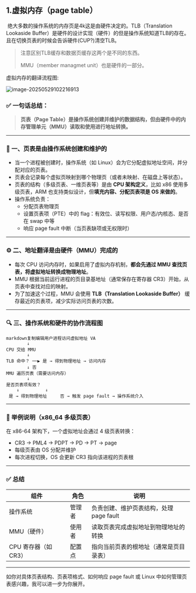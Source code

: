 ## 1.虚拟内存（page table）

​	绝大多数的操作系统的内存页是4k这是由硬件决定的。TLB（Translation Lookaside Buffer）是硬件的设计实现（硬件）的但是操作系统知道TLB的存在。且在切换页表的时候会告诉硬件(CUP?)清空TLB。

> 注意区别TLB缓存和数据页缓存这两个是不同的东西。
>
> MMU（member managmet unit）也是硬件的一部分。

虚拟内存的翻译流程图:

![image-20250529102216913](D:\lya\xv6-riscv\docs\image\image-20250529102216913.png)

### ✅ 一句话总结：

> **页表（Page Table）是操作系统创建并维护的数据结构，但由硬件中的内存管理单元（MMU）读取和使用进行地址转换。**

------

### 🔧 一、页表是由操作系统创建和维护的

- 当一个进程被创建时，操作系统（如 Linux）会为它分配虚拟地址空间，并分配对应的页表。
- 页表会记录每个虚拟页映射到哪个物理页（或者未映射、在磁盘上等状态）。
- 页表的结构（多级页表、一维页表等）是由 **CPU 架构定义**，比如 x86 使用多级页表，ARM 也支持类似设计，但**填充内容、分配页表项是 OS 来做的**。
- 操作系统负责：
  - 分配页表物理页
  - 设置页表项（PTE）中的 flag：有效位、读写权限、用户态/内核态、是否在 swap 中等
  - 响应 page fault 中断（当页表缺项或无权限时）

------

### ⚙️ 二、地址翻译是由硬件（MMU）完成的

- 每次 CPU 访问内存时，如果启用了虚拟内存机制，**都会先通过 MMU 查找页表，将虚拟地址转换成物理地址**。
- MMU 根据当前运行进程的页目录基地址（通常保存在寄存器 CR3）开始，从页表中查找对应的映射。
- 为了加速这个过程，MMU 会使用 **TLB（Translation Lookaside Buffer）** 缓存最近的页表项，减少实际访问页表的次数。

------

### 🔍 三、操作系统和硬件的协作流程图

```
markdown复制编辑用户进程访问虚拟地址 VA
        ↓
CPU 交给 MMU
        ↓
TLB 命中？ ──▶ 是 → 得到物理地址 → 访问内存
        ↓ 否
MMU 遍历页表（需要访问内存）
        ↓
是否页表项有效？
    ↓          ↓
 是 → 得到物理地址     否 → 触发 page fault → 操作系统介入
```

------

### 📌 举例说明（x86_64 多级页表）

在 x86-64 架构下，一个虚拟地址会通过 4 级页表转换：

- CR3 → PML4 → PDPT → PD → PT → page
- 每级页表由 OS 分配并维护
- 每次进程切换，OS 会更新 CR3 指向该进程的页表根

------

### ✅ 总结

| 组件                 | 角色   | 说明                                    |
| -------------------- | ------ | --------------------------------------- |
| 操作系统             | 管理者 | 负责创建、维护页表结构，处理 page fault |
| MMU（硬件）          | 使用者 | 读取页表完成虚拟地址到物理地址的转换    |
| CPU 寄存器（如 CR3） | 配置点 | 指向当前页表的根地址（通常是页目录表）  |



------

如你对具体页表结构、页表项格式、如何响应 page fault 或 Linux 中如何管理页表感兴趣，我可以进一步为你展开。